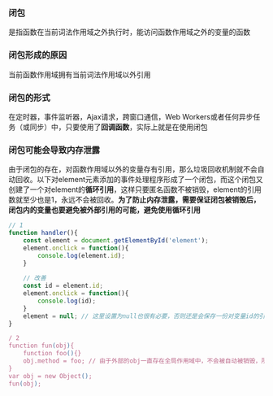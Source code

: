 ### 闭包

是指函数在当前词法作用域之外执行时，能访问函数作用域之外的变量的函数

### 闭包形成的原因

当前函数作用域拥有当前词法作用域以外引用

### 闭包的形式

在定时器，事件监听器，Ajax请求，跨窗口通信，Web Workers或者任何异步任务（或同步）中，只要使用了**回调函数**，实际上就是在使用闭包

### 闭包可能会导致内存泄露

由于闭包的存在，对函数作用域以外的变量存有引用，那么垃圾回收机制就不会自动回收。以下对element元素添加的事件处理程序形成了一个闭包，而这个闭包又创建了一个对element的**循环引用**，这样只要匿名函数不被销毁，element的引用数就至少也是1，永远不会被回收。**为了防止内存泄露，需要保证闭包被销毁后，闭包内的变量也要避免被外部引用的可能，避免使用循环引用**

```js
// 1
function handler(){
    const element = document.getElementById('element');
    element.onclick = function(){
        console.log(element.id);
	}
    
    // 改善
    const id = element.id;
    element.onclick = function(){
        console.log(id);
	}
    element = null; // 这里设置为null也很有必要，否则还是会保存一份对变量id的引用
}

/ 2
function fun(obj){
    function foo(){}
    obj.method = foo; // 由于外部的obj一直存在全局作用域中，不会被自动被销毁，所以就导致了fun闭包里的foo也不会被回收，可以通过obj.method = null，手动设置为null，减少对foo的引用
}
var obj = new Object();
fun(obj);
```

